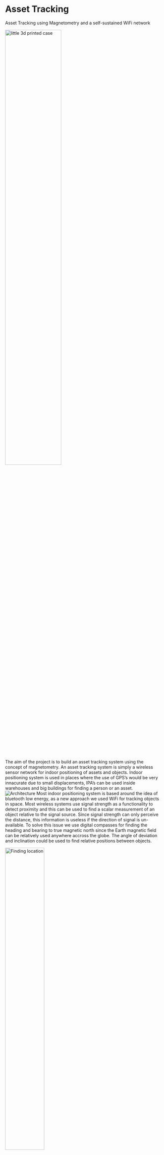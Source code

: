 # Asset Tracking 

Asset Tracking using Magnetometry and a self-sustained WiFi network

<img alt="little 3d printed case" src="https://user-images.githubusercontent.com/10133520/58359398-92c96b00-7e83-11e9-9285-94ef4a91110a.png"  width="60%">

The aim of the project is to build an asset tracking system using the concept of
magnetometry. An asset tracking system is simply a wireless sensor network for
indoor positioning of assets and objects.
Indoor positioning system is used in places where the use of GPS’s would be very
innacurate due to small displacements, IPA’s can be used inside warehouses and big
buildings for finding a person or an asset.
![Architecture](https://user-images.githubusercontent.com/10133520/58359378-7b8a7d80-7e83-11e9-9b59-8638069b2e94.png)
Most indoor positioning system is based around the idea of bluetooth low energy, as
a new approach we used WiFi for tracking objects in space.
Most wireless systems use signal strength as a functionality to detect proximity and
this can be used to find a scalar measurement of an object relative to the signal
source. Since signal strength can only perceive the distance, this information is
useless if the direction of signal is un-available.
To solve this issue we use digital compasses for finding the heading and bearing to
true magnetic north since the Earth magnetic field can be relatively used anywhere
accross the globe.
The angle of deviation and inclination could be used to find relative positions
between objects.

<img alt="Finding location" src="https://user-images.githubusercontent.com/10133520/58359438-bab8ce80-7e83-11e9-93c7-c7b5b1821c15.png"  width="50%">

## Hardware used 
 - RaspberryPi
 - HMC5883L Digital compass
 - ESP32 WiFi Module
 
### Working
The beacons must be turned on by plugging them into a portable power
source.
- The compass must be placed horizontal to the ground.
- During paring mode, the LED’s blink rapidly and once they have found the
right central device, they make an attempt to connect to the node with the
strongest signal.
- The LED’s will flickr once in 5 seconds to show transmission of data.
- In case of a network failure, the node will reconnect with 5 attempts, if all the
5 attempts fail, then the node will restart and redo the pairing process.
- The use can go to `192.168.43.10/5000/show_all` to view the current positioning
of the user in the building.
- The user can search for all the central’s by clicking on Home.
- By clicking on ‘all locations’ the user can look for all the rooms and the hisotry of the nodes
in that room.
- In the home view, the user can click on **show** to view a 2D map of the room where the person
is located.
